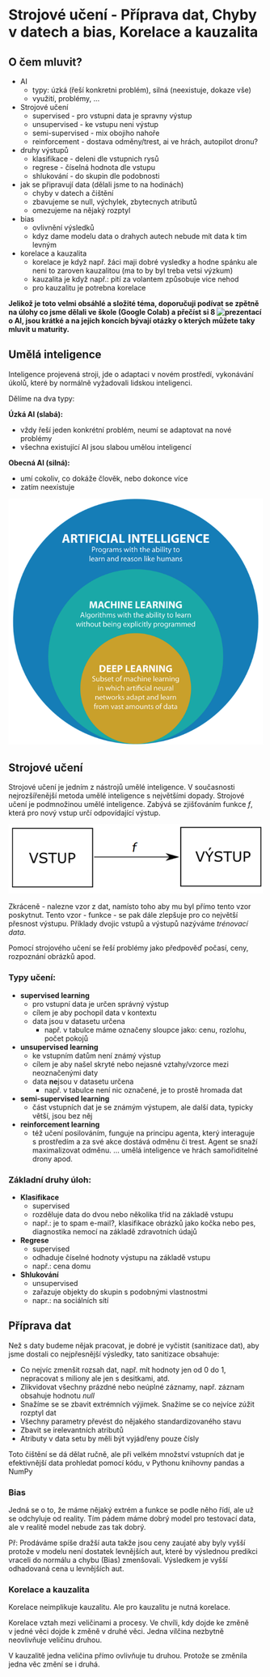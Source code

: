 # Strojové učení - Příprava dat, Chyby v datech a bias, Korelace a kauzalita

## O čem mluvit?

- AI
  - typy: úzká (řeší konkretni problém), silná (neexistuje, dokaze vše)
  - využití, problémy, ...
- Strojové učení
   - supervised - pro vstupni data je spravny výstup 
   - unsupervised - ke vstupu neni výstup
   - semi-supervised - mix obojiho nahoře
   - reinforcement - dostava odměny/trest, ai ve hrách, autopilot dronu?
- druhy výstupů
   - klasifikace - deleni dle vstupnich rysů
   - regrese - číselná hodnota dle vstupu
   - shlukování - do skupin dle podobnosti
- jak se připravují data (dělali jsme to na hodinách)
  - chyby v datech a čištění
  - zbavujeme se null, výchylek, zbytecnych atributů 
  - omezujeme na nějaký rozptyl
- bias
   - ovlivnění výsledků 
  - kdyz dame modelu data o drahych autech nebude mít data k tim levným 
- korelace a kauzalita
   - korelace je když např. žáci maji dobré vysledky a hodne spánku ale neni to zaroven kauzalitou (ma to by byl treba vetsi výzkum)
   - kauzalita je když např.: pití za volantem způsobuje vice nehod
   - pro kauzalitu je potrebna korelace

**Jelikož je toto velmi obsáhlé a složité téma, doporučuji podívat se zpětně na úlohy co jsme dělali ve škole (Google Colab) a přečíst si 8 ![prezentací](https://github.com/NeDDy3z/jecna-pv-maturita/tree/main/ai_presentations) o AI, jsou krátké a na jejich koncích bývají otázky o kterých můžete taky mluvit u maturity.**

## Umělá inteligence

Inteligence projevená stroji, jde o adaptaci v novém prostředí, vykonávání úkolů, které by normálně vyžadovali lidskou inteligenci.

Dělíme na dva typy:

**Úzká AI (slabá):**

- vždy řeší jeden konkrétní problém, neumí se adaptovat na nové problémy
- všechna existující AI jsou slabou umělou inteligencí

**Obecná AI (silná):**

- umí cokoliv, co dokáže člověk, nebo dokonce více
- zatím neexistuje

![AI](https://github.com/NeDDy3z/jecna-pv-maturita/blob/main/images/17_ui.png)

## Strojové učení

Strojové učení je jedním z nástrojů umělé inteligence. V současnosti nejrozšířenější metoda umělé inteligence s největšími dopady. Strojové učení je podmnožinou umělé inteligence. Zabývá se zjišťováním funkce _f_, která pro nový vstup určí odpovídající výstup.

![f](https://github.com/NeDDy3z/jecna-pv-maturita/blob/main/images/17_strojove_uceni.png)

Zkráceně - nalezne vzor z dat, namísto toho aby mu byl přímo tento vzor poskytnut.
Tento vzor - funkce - se pak dále zlepšuje pro co největší přesnost výstupu.
Příklady dvojic vstupů a výstupů nazýváme _trénovací data_.

Pomocí strojového učení se řeší problémy jako předpověď počasí, ceny, rozpoznání obrázků apod.

### Typy učení:

- **supervised learning**
  - pro vstupní data je určen správný výstup
  - cílem je aby pochopil data v kontextu
  - data jsou v datasetu určena
    - např. v tabulce máme označeny sloupce jako: cenu, rozlohu, počet pokojů
- **unsupervised learning**
  - ke vstupním datům není známý výstup
  - cílem je aby našel skryté nebo nejasné vztahy/vzorce mezi neoznačenými daty
  - data **ne**jsou v datasetu určena
    - např. v tabulce není nic označené, je to prostě hromada dat
- **semi-supervised learning**
  - část vstupních dat je se známým výstupem, ale další data, typicky větší, jsou bez něj
- **reinforcement learning**
  - též učení posilováním, funguje na principu agenta, který interaguje s prostředím a za své akce dostává odměnu či trest. Agent se snaží maximalizovat odměnu. … umělá inteligence ve hrách samořiditelné drony apod.

### Základní druhy úloh:

- **Klasifikace**
   - supervised
   - rozděluje data do dvou nebo několika tříd na základě vstupu
   - např.: je to spam e-mail?, klasifikace obrázků jako kočka nebo pes, diagnostika nemocí na základě zdravotních údajů
- **Regrese**
   - supervised
   - odhaduje číselné hodnoty výstupu na základě vstupu
   - např.: cena domu
- **Shlukování**
   - unsupervised
   - zařazuje objekty do skupin s podobnými vlastnostmi
   - napr.: na sociálních sítí

## Příprava dat

Než s daty budeme nějak pracovat, je dobré je vyčistit (sanitizace dat), aby jsme dostali co nejpřesnější výsledky, tato sanitizace obsahuje:

- Co nejvíc zmenšit rozsah dat, např. mít hodnoty jen od 0 do 1, nepracovat s miliony ale jen s desitkami, atd.
- Zlikvidovat všechny prázdné nebo neúplné záznamy, např. záznam obsahuje hodnotu _null_
- Snažíme se se zbavit extrémních výjimek. Snažíme se co nejvíce zúžit rozptyl dat
- Všechny parametry převést do nějakého standardizovaného stavu
- Zbavit se irelevantních atributů
- Atributy v data setu by měli být vyjádřeny pouze čísly

Toto čištění se dá dělat ručně, ale při velkém množství vstupních dat je efektivnější data prohledat pomocí kódu, v Pythonu knihovny pandas a NumPy

### Bias

Jedná se o to, že máme nějaký extrém a funkce se podle něho řídí, ale už se odchyluje od reality. Tím pádem máme dobrý model pro testovací data, ale v realitě model nebude zas tak dobrý.

Př: Prodáváme spíše dražší auta takže jsou ceny zaujaté aby byly vyšší protože v modelu není dostatek levnějších aut, které by výslednou predikci vraceli do normálu a chybu (Bias) zmenšovali. Výsledkem je vyšší odhadovaná cena u levnějších aut.

### Korelace a kauzalita

Korelace neimplikuje kauzalitu. Ale pro kauzalitu je nutná korelace.

Korelace vztah mezi veličinami a procesy. Ve chvíli, kdy dojde ke změně v jedné věci dojde k změně v druhé věci. Jedna vílčina nezbytně neovlivňuje veličinu druhou.

V kauzalitě jedna veličina přímo ovlivňuje tu druhou. Protože se změnila jedna věc změní se i druhá.
